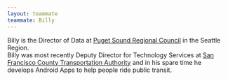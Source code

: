 ```yaml
---
layout: teammate
teammate: Billy
---
```



Billy is the Director of Data at [Puget Sound Regional Council](http://www.psrc.org) in the Seattle Region.  
Billy was most recently Deputy Director for Technology Services at 
[San Francisco County Transportation Authority](http://www.sfcta.org/modeling) and in his spare time he develops Android Apps to help 
people ride public transit.

